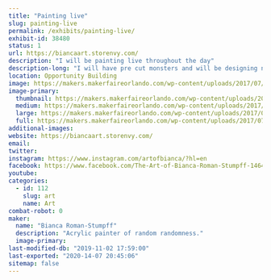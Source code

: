 ```yaml
---
title: "Painting live"
slug: painting-live
permalink: /exhibits/painting-live/
exhibit-id: 38480
status: 1
url: https://biancaart.storenvy.com/
description: "I will be painting live throughout the day"
description-long: "I will have pre cut monsters and will be designing new ones on the spot while painting them live."
location: Opportunity Building
image: https://makers.makerfaireorlando.com/wp-content/uploads/2017/07/monsters-1013x1024.jpg
image-primary:
  thumbnail: https://makers.makerfaireorlando.com/wp-content/uploads/2017/07/monsters-150x150.jpg
  medium: https://makers.makerfaireorlando.com/wp-content/uploads/2017/07/monsters-297x300.jpg
  large: https://makers.makerfaireorlando.com/wp-content/uploads/2017/07/monsters-1013x1024.jpg
  full: https://makers.makerfaireorlando.com/wp-content/uploads/2017/07/monsters.jpg
additional-images:
website: https://biancaart.storenvy.com/
email: 
twitter: 
instagram: https://www.instagram.com/artofbianca/?hl=en
facebook: https://www.facebook.com/The-Art-of-Bianca-Roman-Stumpff-146457122073350/
youtube: 
categories:
  - id: 112
    slug: art
    name: Art
combat-robot: 0
maker:
  name: "Bianca Roman-Stumpff"
  description: "Acrylic painter of random randomness."
  image-primary: 
last-modified-db: "2019-11-02 17:59:00"
last-exported: "2020-14-07 20:45:06"
sitemap: false
---
```

